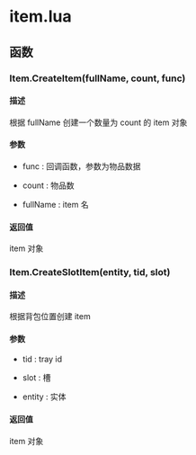 # item.lua

## 函数

### Item.CreateItem(fullName, count, func)

#### 描述

根据 fullName 创建一个数量为 count 的 item 对象

#### 参数

- func : 回调函数，参数为物品数据

- count : 物品数

- fullName : item 名

#### 返回值

item 对象

### Item.CreateSlotItem(entity, tid, slot)

#### 描述

根据背包位置创建 item

#### 参数

- tid : tray id

- slot : 槽

- entity : 实体

#### 返回值

item 对象

